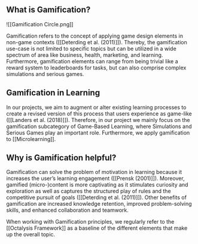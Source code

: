 ## What is Gamification?

![[Gamification Circle.png]]

Gamification refers to the concept of applying game design elements in non-game contexts ([[Deterding et al. (2011)]]). Thereby, the gamification use-case is not limited to specific topics but can be utilized in a wide spectrum of area like business, health, marketing, and learning. Furthermore, gamification elements can range from being trivial like a reward system to leaderboards for tasks, but can also comprise complex simulations and serious games.

## Gamification in Learning
In our projects, we aim to augment or alter existing learning processes to create a revised version of this process that users experience as game-like ([[Landers et al. (2018)]]). Therefore, in our project we mainly focus on the gamification subcategory of Game-Based Learning, where Simulations and Serious Games play an important role. Furthermore, we apply gamification to [[Microlearning]].

## Why is Gamification helpful?
Gamification can solve the problem of motivation in learning because it increases the user’s learning engagement ([[Prensk (2001)]]). Moreover, gamified (micro-)content is more captivating as it stimulates curiosity and exploration as well as captures the structured play of rules and the competitive pursuit of goals ([[Deterding et al. (2011)]]). Other benefits of gamification are increased knowledge retention, improved problem-solving skills, and enhanced collaboration and teamwork.

When working with Gamification principles, we regularly refer to the [[Octalysis Framework]] as a baseline of the different elements that make up the overall topic.